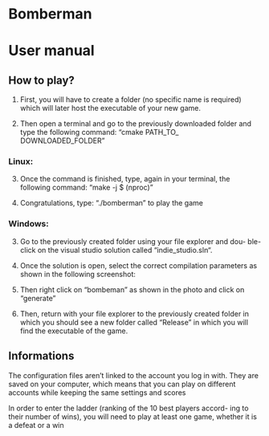 # Bomberman
# User manual


## How to play?

1) First, you will have to create a folder (no specific name
is required) which will later host the executable of your new
game.

2) Then open a terminal and go to the previously downloaded
folder and type the following command: “cmake PATH_TO_
DOWNLOADED_FOLDER”

### Linux:

3) Once the command is finished, type, again in your terminal,
the following command: “make -j $ (nproc)”

4) Congratulations, type: “./bomberman” to play the game

### Windows:

3) Go to the previously created folder using your file explorer and dou-
ble-click on the visual studio solution called “indie_studio.sln“.

4) Once the solution is open, select the correct compilation parameters as
shown in the following screenshot:


5) Then right click on “bombeman” as shown in the photo and click
on “generate”

6) Then, return with your file explorer to the previously created folder
in which you should see a new folder called “Release” in which you
will find the executable of the game.


## Informations

The configuration files aren’t linked to the account you log in with.
They are saved on your computer, which means that you can play
on different accounts while keeping the same settings and scores

In order to enter the ladder (ranking of the 10 best players accord-
ing to their number of wins), you will need to play at least one game,
whether it is a defeat or a win


